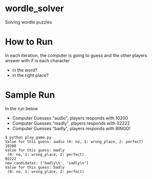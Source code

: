 # wordle_solver
Solving wordle puzzles

# How to Run
In each iteration, the computer is going to guess and the other players answer with if is each character
* in the word?
* in the right place?

# Sample Run
In the run below
* Computer Guesses "audio", players responds with 10200
* Computer Guesses "madly", players responds with 02222
* Computer Guesses "badly", players responds with BINGO!

```
$ python play_game.py
Value for this guess: audio (0: no, 1: wrong_place, 2: perfect)
10200
Value for this guess: madly
 (0: no, 1: wrong_place, 2: perfect)
02222
new_candidates: ['badly\n', 'sadly\n']
Value for this guess: badly
 (0: no, 1: wrong_place, 2: perfect)
```
